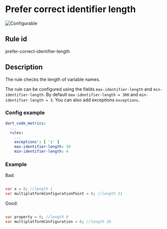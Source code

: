 # Prefer correct identifier length

![Configurable](https://img.shields.io/badge/-configurable-informational)

## Rule id

prefer-correct-identifier-length

## Description

The rule checks the length of variable names.

The rule can be configured using the fields `max-identifier-length` and `min-identifier-length`. By
default `max-identifier-length = 300` and `min-identifier-length = 3`. You can also add
exceptions `exceptions`.

### Config example

```yaml
dart_code_metrics:
  ...
  rules:
    ...
    exceptions': [ 'z' ]
    max-identifier-length: 30
    min-identifier-length: 4
```

### Example

Bad:

```dart

var x = 0; //length 1
var multiplatformConfigurationPoint = 0; //length 31
```

Good:

```dart

var property = 0; //length 8
var multiplatformConfiguration = 0; //length 26
```
